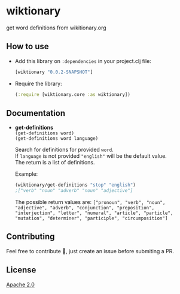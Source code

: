 # wiktionary
get word definitions from wikitionary.org

## How to use
- Add this library on `:dependencies` in your project.clj file:
  ```clojure
  [wiktionary "0.0.2-SNAPSHOT"]
  ```
- Require the library:
  ```clojure
  (:require [wiktionary.core :as wiktionary])
  ```
## Documentation
- **get-definitions**
<br>`(get-definitions word)`
<br>`(get-definitions word language)`

  Search for definitions for provided `word`. <br>If `language` is not provided `"english"` will be the default value.
  <br>The return is a list of definitions.

  Example:
  ```clojure
  (wiktionary/get-definitions "stop" "english")
  ;["verb" "noun" "adverb" "noun" "adjective"]
  ```

  The possible return values are: `["pronoun", "verb", "noun", "adjective", "adverb", "conjunction", "preposition", "interjection", "letter", "numeral", "article", "particle", "mutation", "determiner", "participle", "circumposition"]`

## Contributing
Feel free to contribute 🤗, just create an issue before submiting a PR.

## License

[Apache 2.0][apache-license]

[apache-license]:./LICENSE
